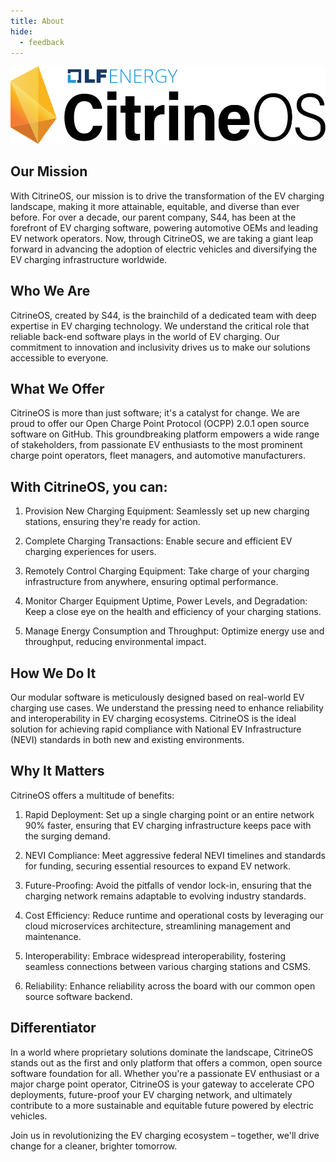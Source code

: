 ```yaml
---
title: About
hide:
  - feedback
---
```


![](assets/img/citrineos-horizontal-color.svg)

## Our Mission

With CitrineOS, our mission is to drive the transformation of the EV charging landscape, making it more attainable, equitable, and diverse than ever before. For over a decade, our parent company, S44, has been at the forefront of EV charging software, powering automotive OEMs and leading EV network operators. Now, through CitrineOS, we are taking a giant leap forward in advancing the adoption of electric vehicles and diversifying the EV charging infrastructure worldwide.

## Who We Are

CitrineOS, created by S44, is the brainchild of a dedicated team with deep expertise in EV charging technology. We understand the critical role that reliable back-end software plays in the world of EV charging. Our commitment to innovation and inclusivity drives us to make our solutions accessible to everyone.

## What We Offer

CitrineOS is more than just software; it's a catalyst for change. We are proud to offer our Open Charge Point Protocol (OCPP) 2.0.1 open source software on GitHub. This groundbreaking platform empowers a wide range of stakeholders, from passionate EV enthusiasts to the most prominent charge point operators, fleet managers, and automotive manufacturers.

## With CitrineOS, you can:

1. Provision New Charging Equipment: Seamlessly set up new charging stations, ensuring they're ready for action.

2. Complete Charging Transactions: Enable secure and efficient EV charging experiences for users.

3. Remotely Control Charging Equipment: Take charge of your charging infrastructure from anywhere, ensuring optimal performance.

4. Monitor Charger Equipment Uptime, Power Levels, and Degradation: Keep a close eye on the health and efficiency of your charging stations.

5. Manage Energy Consumption and Throughput: Optimize energy use and throughput, reducing environmental impact.

## How We Do It

Our modular software is meticulously designed based on real-world EV charging use cases. We understand the pressing need to enhance reliability and interoperability in EV charging ecosystems. CitrineOS is the ideal solution for achieving rapid compliance with National EV Infrastructure (NEVI) standards in both new and existing environments.

## Why It Matters

CitrineOS offers a multitude of benefits:

1. Rapid Deployment: Set up a single charging point or an entire network 90% faster, ensuring that EV charging infrastructure keeps pace with the surging demand.

2. NEVI Compliance: Meet aggressive federal NEVI timelines and standards for funding, securing essential resources to expand EV network.

3. Future-Proofing: Avoid the pitfalls of vendor lock-in, ensuring that the charging network remains adaptable to evolving industry standards.

4. Cost Efficiency: Reduce runtime and operational costs by leveraging our cloud microservices architecture, streamlining management and maintenance.

5. Interoperability: Embrace widespread interoperability, fostering seamless connections between various charging stations and CSMS.

6. Reliability: Enhance reliability across the board with our common open source software backend.

## Differentiator

In a world where proprietary solutions dominate the landscape, CitrineOS stands out as the first and only platform that offers a common, open source software foundation for all. Whether you're a passionate EV enthusiast or a major charge point operator, CitrineOS is your gateway to accelerate CPO deployments, future-proof your EV charging network, and ultimately contribute to a more sustainable and equitable future powered by electric vehicles.

Join us in revolutionizing the EV charging ecosystem – together, we'll drive change for a cleaner, brighter tomorrow.
